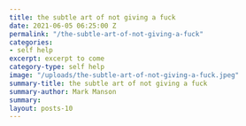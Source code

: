 ```yaml
---
title: the subtle art of not giving a fuck
date: 2021-06-05 06:25:00 Z
permalink: "/the-subtle-art-of-not-giving-a-fuck"
categories:
- self help
excerpt: excerpt to come
category-type: self help
image: "/uploads/the-subtle-art-of-not-giving-a-fuck.jpeg"
summary-title: the subtle art of not giving a fuck
summary-author: Mark Manson
summary: 
layout: posts-10
---
```


